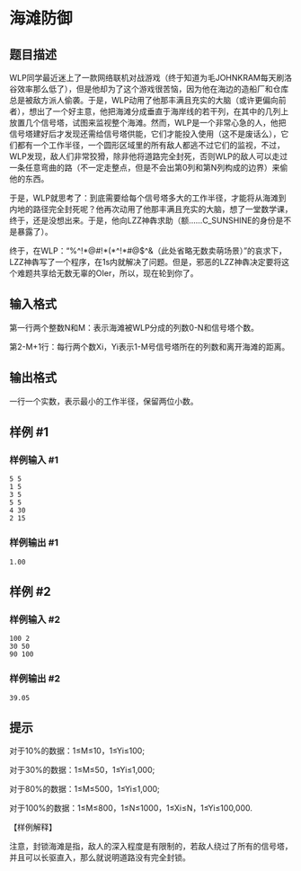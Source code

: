 # 海滩防御

## 题目描述

WLP同学最近迷上了一款网络联机对战游戏（终于知道为毛JOHNKRAM每天刷洛谷效率那么低了），但是他却为了这个游戏很苦恼，因为他在海边的造船厂和仓库总是被敌方派人偷袭。于是，WLP动用了他那丰满且充实的大脑（或许更偏向前者），想出了一个好主意，他把海滩分成垂直于海岸线的若干列，在其中的几列上放置几个信号塔，试图来监视整个海滩。然而，WLP是一个非常心急的人，他把信号塔建好后才发现还需给信号塔供能，它们才能投入使用（这不是废话么），它们都有一个工作半径，一个圆形区域里的所有敌人都逃不过它们的监视，不过，WLP发现，敌人们非常狡猾，除非他将道路完全封死，否则WLP的敌人可以走过一条任意弯曲的路（不一定走整点，但是不会出第0列和第N列构成的边界）来偷他的东西。

于是，WLP就思考了：到底需要给每个信号塔多大的工作半径，才能将从海滩到内地的路径完全封死呢？他再次动用了他那丰满且充实的大脑，想了一堂数学课，终于，还是没想出来。于是，他向LZZ神犇求助（额……C\_SUNSHINE的身份是不是暴露了）。

终于，在WLP：“%^!\*@#!\*(\*^!\*#@$^&（此处省略无数卖萌场景）”的哀求下，LZZ神犇写了一个程序，在1s内就解决了问题。但是，邪恶的LZZ神犇决定要将这个难题共享给无数无辜的OIer，所以，现在轮到你了。


## 输入格式

第一行两个整数N和M：表示海滩被WLP分成的列数0-N和信号塔个数。

第2-M+1行：每行两个数Xi，Yi表示1-M号信号塔所在的列数和离开海滩的距离。


## 输出格式

一行一个实数，表示最小的工作半径，保留两位小数。


## 样例 #1

### 样例输入 #1
```
5 5
1 5
3 5
5 5
4 30
2 15
```

### 样例输出 #1

```
1.00
```

## 样例 #2

### 样例输入 #2
```
100 2
30 50
90 100
```

### 样例输出 #2

```
39.05
```

## 提示

对于10%的数据：1≤M≤10，1≤Yi≤100;

对于30%的数据：1≤M≤50，1≤Yi≤1,000;

对于80%的数据：1≤M≤500，1≤Yi≤1,000;

对于100%的数据：1≤M≤800，1≤N≤1000，1≤Xi≤N，1≤Yi≤100,000.


【样例解释】


注意，封锁海滩是指，敌人的深入程度是有限制的，若敌人绕过了所有的信号塔，并且可以长驱直入，那么就说明道路没有完全封锁。

